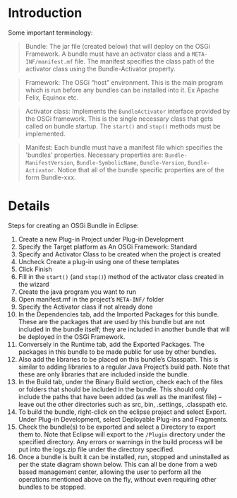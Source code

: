 # Introduction #

Some important terminology:

> Bundle: The jar file (created below) that will deploy on the OSGi Framework. A bundle must have an activator class and a `META-INF/manifest.mf` file. The manifest specifies the class path of the activator class using the Bundle-Activator property.

> Framework: The OSGi “host” environment. This is the main program which is run before any bundles can be installed into it. Ex Apache Felix, Equinox etc.

> Activator class: Implements the `BundleActivator` interface provided by the OSGi framework. This is the single necessary class that gets called on bundle startup. The `start()` and `stop()` methods must be implemented.

> Manifest:  Each bundle must have a manifest file which specifies the 'bundles' properties. Necessary properties are: `Bundle-ManifestVersion`, `Bundle-SymbolicName`, `Bundle-Version`, `Bundle-Activator`. Notice that all of the bundle specific properties are of the form Bundle-xxx.

# Details #

Steps for creating an OSGi Bundle in Eclipse:

  1. Create a new Plug-in Project under Plug-in Development
  1. Specify the Target platform as An OSGi Framework: Standard
  1. Specify and Activator Class to be created when the project is created
  1. Uncheck Create a plug-in using one of these templates
  1. Click Finish
  1. Fill in the `start()` (and `stop()`) method of the activator class created in the wizard
  1. Create the java program you want to run
  1. Open manifest.mf in the project’s `META-INF/` folder
  1. Specify the Activator class if not already done
  1. In the Dependencies tab, add the Imported Packages for this bundle. These are the packages that are used by this bundle but are not included in the bundle itself; they are included in another bundle that will be deployed in the OSGi Framework.
  1. Conversely in the Runtime tab, add the Exported Packages. The packages in this bundle to be made public for use by other bundles.
  1. Also add the libraries to be placed on this bundle’s Classpath. This is similar to adding libraries to a regular Java Project’s build path. Note that these are only libraries that are included inside the bundle.
  1. In the Build tab, under the Binary Build section, check each of the files or folders that should be included in the bundle. This should only include the paths that have been added (as well as the manifest file) – leave out the other directories such as src, bin, .settings, .classpath etc.
  1. To build the bundle, right-click on the eclipse project and select Export. Under Plug-in Development, select Deployable Plug-ins and Fragments.
  1. Check the bundle(s) to be exported and select a Directory to export them to. Note that Eclipse will export to the `/Plugin` directory under the specified directory. Any errors or warnings in the build process will be put into the logs.zip file under the directory specified.
  1. Once a bundle is built it can be installed, run, stopped and uninstalled as per the state diagram shown below. This can all be done from a web based management center, allowing the user to perform all the operations mentioned above on the fly, without even requiring other bundles to be stopped.
